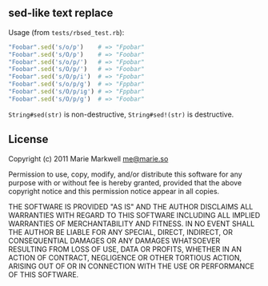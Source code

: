 ## sed-like text replace

Usage (from `tests/rbsed_test.rb`):

```ruby
"Foobar".sed('s/o/p')    # => "Fpobar"
"Foobar".sed('s/O/p')    # => "Foobar"
"Foobar".sed('s/o/p/')   # => "Fpobar"
"Foobar".sed('s/O/p/')   # => "Foobar"
"Foobar".sed('s/O/p/i')  # => "Fpobar"
"Foobar".sed('s/o/p/g')  # => "Fppbar"
"Foobar".sed('s/O/p/ig') # => "Fppbar"
"Foobar".sed('s/O/p/g')  # => "Foobar"
```

`String#sed(str)` is non-destructive, `String#sed!(str)` is destructive.

## License

Copyright (c) 2011 Marie Markwell <me@marie.so>

Permission to use, copy, modify, and/or distribute this software for any
purpose with or without fee is hereby granted, provided that the above
copyright notice and this permission notice appear in all copies.

THE SOFTWARE IS PROVIDED "AS IS" AND THE AUTHOR DISCLAIMS ALL WARRANTIES
WITH REGARD TO THIS SOFTWARE INCLUDING ALL IMPLIED WARRANTIES OF
MERCHANTABILITY AND FITNESS. IN NO EVENT SHALL THE AUTHOR BE LIABLE FOR
ANY SPECIAL, DIRECT, INDIRECT, OR CONSEQUENTIAL DAMAGES OR ANY DAMAGES
WHATSOEVER RESULTING FROM LOSS OF USE, DATA OR PROFITS, WHETHER IN AN
ACTION OF CONTRACT, NEGLIGENCE OR OTHER TORTIOUS ACTION, ARISING OUT OF
OR IN CONNECTION WITH THE USE OR PERFORMANCE OF THIS SOFTWARE.

